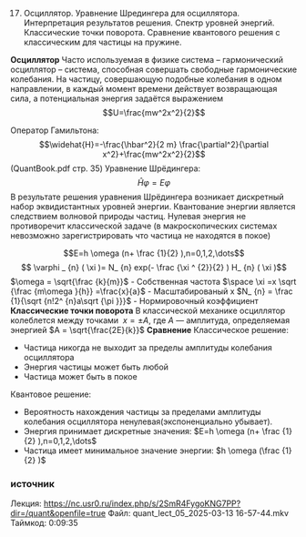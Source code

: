 17. Осциллятор. Уравнение Шредингера для осциллятора. Интерпретация результатов решения. Спектр уровней энергий. Классические точки поворота. Сравнение квантового решения с классическим для частицы на пружине.

**Осциллятор**
Часто используемая в физике система – гармонический осциллятор – система, способная совершать свободные гармонические колебания. На частицу, совершающую подобные колебания в одном направлении, в каждый момент времени действует возвращающая сила, а потенциальная энергия задаётся выражением
$$U=\frac{mw^2x^2}{2}$$

Оператор Гамильтона:
$$\widehat{H}=-\frac{\hbar^2}{2 m} \frac{\partial^2}{\partial x^2}+\frac{mw^2x^2}{2}$$
(QuantBook.pdf  стр. 35)
Уравнение Шрёдингера:
$$\widehat H \varphi =E \varphi $$
В результате решения уравнения Шрёдингера возникает дискретный набор эквидистантных уровней энергии.
Квантование энергии является следствием волновой природы частиц.
Нулевая энергия не противоречит классической задаче (в макроскопических системах невозможно зарегистрировать что частица не находятся в покое)

$$E=h \omega (n+ \frac {1}{2} ),n=0,1,2,\dots$$
$$ \varphi _ {n} ( \xi )= N_ {n} exp(- \frac {\xi ^ {2}}{2} ) H_ {n} ( \xi )$$
$\omega = \sqrt{\frac {k}{m}}$ - Собственная частота
$\space \xi =x \sqrt {\frac {m\omega }{h}} =\frac{x}{a}$ - Масштабированый x
$N_ {n} = \frac {1}{\sqrt {n!2^ {n}a\sqrt {\pi }}}$ - Нормировочный коэффициент
**Классические точки поворота**
В классической механике осциллятор колеблется между точками 
$x = \pm A$, где $A$ — амплитуда, определяемая энергией $A = \sqrt{\frac{2E}{k}}$
**Сравнение** 
Классическое решение:
- Частица никогда не выходит за пределы амплитуды колебания осциллятора
- Энергия частицы может быть любой
- Частица может быть в покое

Квантовое решение:
- Вероятность нахождения частицы за пределами амплитуды колебания осциллятора ненулевая(экспоненциально убывает).
- Энергия принимает дискретные значения: $E=h \omega (n+ \frac {1}{2} ),n=0,1,2,\dots$
- Частица имеет минимальное значение энергии: $h \omega (\frac {1}{2} )$

### источник
Лекция: https://nc.usr0.ru/index.php/s/2SmR4FygoKNG7PP?dir=/quant&openfile=true
Файл: quant_lect_05_2025-03-13 16-57-44.mkv
Таймкод: 0:09:35